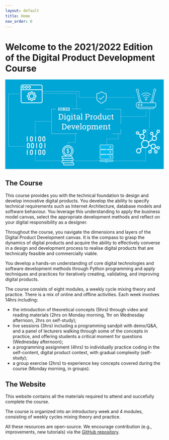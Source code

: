 ```yaml
---
layout: default
title: Home
nav_order: 0
---
```


# Welcome to the 2021/2022 Edition of the Digital Product Development Course

![IOB22](/assets/images/iob22.png)

## The Course

This course provides you with the technical foundation to design and develop innovative digital products. You develop the ability to specify technical requirements such as Internet Architecture, database models and software behaviour. You leverage this understanding to apply the business model canvas, select the appropriate development methods and reflect on your digital responsibility as a designer.

Throughout the course, you navigate the dimensions and layers of the Digital Product Development canvas. It is the compass to grasp the dynamics of digital products and acquire the ability to effectively converse in a design and development process to realise digital products that are technically feasible and commercially viable.

You develop a hands-on understanding of core digital technologies and software development methods through Python programming and apply techniques and practices for iteratively creating, validating, and improving digital products.

The course consists of eight modules, a weekly cycle mixing theory and practice. There is a mix of online and offline activities. Each week involves 14hrs including:

* the introduction of theoretical concepts (5hrs) through video and reading materials (2hrs on Monday morning, 1hr on Wednesday afternoon, 2hrs on self-study);
* live sessions (3hrs) including a programming sandpit with demo/Q&A, and a panel of lecturers walking through some of the concepts in practice, and offering students a critical moment for questions (Wednesday afternoon);
* a programming assignment (4hrs) to individually practice coding in the self-content, digital product context, with gradual complexity (self-study);
* a group exercise (2hrs) to experience key concepts covered during the course (Monday morning, in groups).

## The Website

This website contains all the materials required to attend and succefully complete the course.

The course is organized into an introductory week and 4 modules, consisting of weekly cycles mixing theory and practice.



All these resources are open-source. We encourage contribution (e.g., improvements, new tutorials) via the [GitHub repository](https://github.com/datacentricdesign/iob22).
